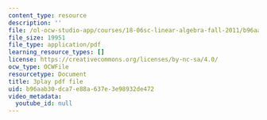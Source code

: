 ```yaml
---
content_type: resource
description: ''
file: /ol-ocw-studio-app/courses/18-06sc-linear-algebra-fall-2011/b96aab30dca7e88a637e3e98932de472_GLFg2UBMAxc.pdf
file_size: 19951
file_type: application/pdf
learning_resource_types: []
license: https://creativecommons.org/licenses/by-nc-sa/4.0/
ocw_type: OCWFile
resourcetype: Document
title: 3play pdf file
uid: b96aab30-dca7-e88a-637e-3e98932de472
video_metadata:
  youtube_id: null
---
```

